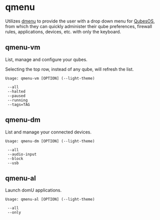 # qmenu
Utilizes [dmenu](https://tools.suckless.org/dmenu/) to provide the user with a
drop down menu for [QubesOS](https://qubes-os.org/),
from which they can quickly administer their qube
preferences, firewall rules, applications, devices, etc. with only the keyboard.

## qmenu-vm
List, manage and configure your qubes.

Selecting the top row, instead of any qube, will refresh the list.

    Usage: qmenu-vm [OPTION] (--light-theme)

     --all
     --halted
     --paused
     --running
     --tags=TAG

## qmenu-dm
List and manage your connected devices.

    Usage: qmenu-dm [OPTION] (--light-theme)

     --all
     --audio-input
     --block
     --usb

## qmenu-al
Launch domU applications.

    Usage: qmenu-al [OPTION] (--light-theme)

     --all
     --only
